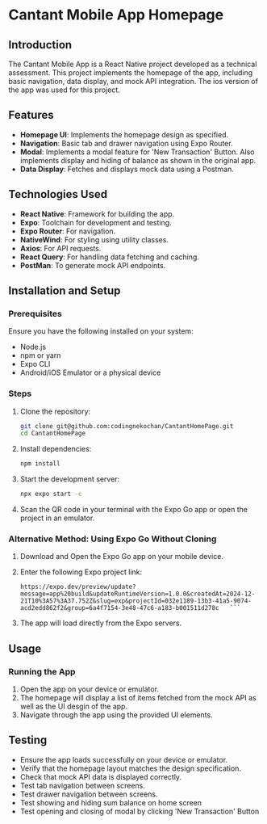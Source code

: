 # Cantant Mobile App Homepage

## Introduction

The Cantant Mobile App is a React Native project developed as a technical assessment. This project implements the homepage of the app, including basic navigation, data display, and mock API integration. The ios version of the app was used for this project.

## Features

- **Homepage UI**: Implements the homepage design as specified.
- **Navigation**: Basic tab and drawer navigation using Expo Router.
- **Modal**: Implements a modal feature for 'New Transaction' Button. Also implements display and hiding of balance as shown in the original app.
- **Data Display**: Fetches and displays mock data using a Postman.

## Technologies Used

- **React Native**: Framework for building the app.
- **Expo**: Toolchain for development and testing.
- **Expo Router**: For navigation.
- **NativeWind**: For styling using utility classes.
- **Axios**: For API requests.
- **React Query**: For handling data fetching and caching.
- **PostMan**: To generate mock API endpoints.

## Installation and Setup

### Prerequisites

Ensure you have the following installed on your system:

- Node.js
- npm or yarn
- Expo CLI
- Android/iOS Emulator or a physical device

### Steps

1. Clone the repository:
   ```bash
   git clone git@github.com:codingnekochan/CantantHomePage.git
   cd CantantHomePage
   ```
2. Install dependencies:
   ```bash
   npm install
   ```
3. Start the development server:
   ```bash
   npx expo start -c
   ```
4. Scan the QR code in your terminal with the Expo Go app or open the project in an emulator.

### Alternative Method: Using Expo Go Without Cloning

1. Download and Open the Expo Go app on your mobile device.
2. Enter the following Expo project link:

   ````
   https://expo.dev/preview/update?message=app%20build&updateRuntimeVersion=1.0.0&createdAt=2024-12-21T10%3A57%3A37.752Z&slug=exp&projectId=032e1189-13b3-41a5-9074-acd2edd862f2&group=6a4f7154-3e48-47c6-a183-b001511d278c   ```

   ````

3. The app will load directly from the Expo servers.

## Usage

### Running the App

1. Open the app on your device or emulator.
2. The homepage will display a list of items fetched from the mock API as well as the UI desgin of the app.
3. Navigate through the app using the provided UI elements.

## Testing

- Ensure the app loads successfully on your device or emulator.
- Verify that the homepage layout matches the design specification.
- Check that mock API data is displayed correctly.
- Test tab navigation between screens.
- Test drawer navigation between screens.
- Test showing and hiding sum balance on home screen
- Test opening and closing of modal by clicking 'New Transaction' Button
